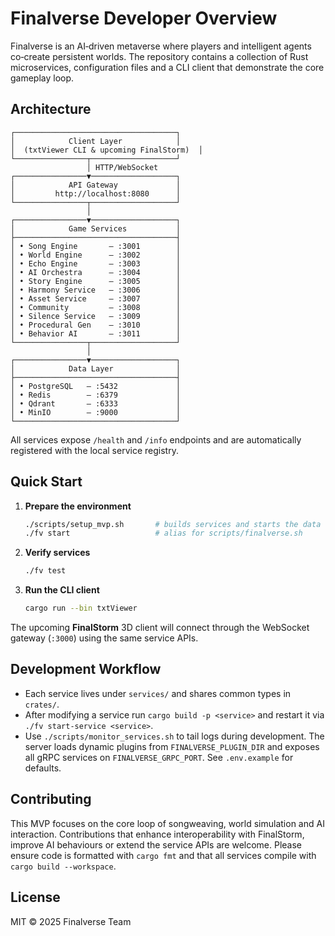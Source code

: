 # Finalverse Developer Overview

Finalverse is an AI‑driven metaverse where players and intelligent agents co‑create persistent worlds. The repository contains a collection of Rust microservices, configuration files and a CLI client that demonstrate the core gameplay loop.

## Architecture

```
┌────────────────────────────────────┐
│            Client Layer            │
│  (txtViewer CLI & upcoming FinalStorm)  │
└────────────────┬───────────────────┘
                 │ HTTP/WebSocket
┌────────────────▼───────────────────┐
│            API Gateway             │
│         http://localhost:8080      │
└────────────────┬───────────────────┘
                 │
┌────────────────▼───────────────────┐
│            Game Services           │
├────────────────────────────────────┤
│ • Song Engine       – :3001        │
│ • World Engine      – :3002        │
│ • Echo Engine       – :3003        │
│ • AI Orchestra      – :3004        │
│ • Story Engine      – :3005        │
│ • Harmony Service   – :3006        │
│ • Asset Service     – :3007        │
│ • Community         – :3008        │
│ • Silence Service   – :3009        │
│ • Procedural Gen    – :3010        │
│ • Behavior AI       – :3011        │
└────────────────┬───────────────────┘
                 │
┌────────────────▼───────────────────┐
│            Data Layer              │
├────────────────────────────────────┤
│ • PostgreSQL   – :5432             │
│ • Redis        – :6379             │
│ • Qdrant       – :6333             │
│ • MinIO        – :9000             │
└────────────────────────────────────┘
```

All services expose `/health` and `/info` endpoints and are automatically registered with the local service registry.

## Quick Start

1. **Prepare the environment**
   ```bash
   ./scripts/setup_mvp.sh       # builds services and starts the data layer
   ./fv start                   # alias for scripts/finalverse.sh
   ```
2. **Verify services**
   ```bash
   ./fv test
   ```
3. **Run the CLI client**
   ```bash
   cargo run --bin txtViewer
   ```

The upcoming **FinalStorm** 3D client will connect through the WebSocket gateway (`:3000`) using the same service APIs.

## Development Workflow

- Each service lives under `services/` and shares common types in `crates/`.
- After modifying a service run `cargo build -p <service>` and restart it via `./fv start-service <service>`.
- Use `./scripts/monitor_services.sh` to tail logs during development. The
  server loads dynamic plugins from `FINALVERSE_PLUGIN_DIR` and exposes all
  gRPC services on `FINALVERSE_GRPC_PORT`. See `.env.example` for defaults.

## Contributing

This MVP focuses on the core loop of songweaving, world simulation and AI interaction. Contributions that enhance interoperability with FinalStorm, improve AI behaviours or extend the service APIs are welcome. Please ensure code is formatted with `cargo fmt` and that all services compile with `cargo build --workspace`.

## License

MIT © 2025 Finalverse Team
